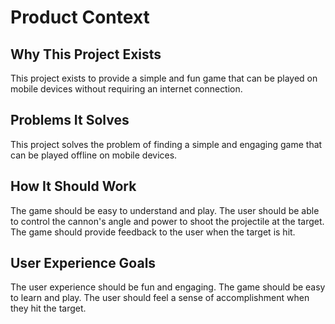 # Product Context

## Why This Project Exists
This project exists to provide a simple and fun game that can be played on mobile devices without requiring an internet connection.

## Problems It Solves
This project solves the problem of finding a simple and engaging game that can be played offline on mobile devices.

## How It Should Work
The game should be easy to understand and play. The user should be able to control the cannon's angle and power to shoot the projectile at the target. The game should provide feedback to the user when the target is hit.

## User Experience Goals
The user experience should be fun and engaging. The game should be easy to learn and play. The user should feel a sense of accomplishment when they hit the target.
